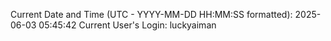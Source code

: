Current Date and Time (UTC - YYYY-MM-DD HH:MM:SS formatted): 2025-06-03 05:45:42
Current User's Login: luckyaiman
